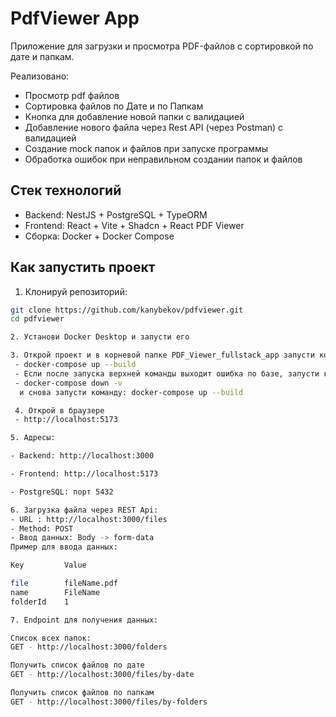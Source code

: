 # PdfViewer App 

Приложение для загрузки и просмотра PDF-файлов с сортировкой по дате и папкам. 

Реализовано:
- Просмотр pdf файлов
- Сортировка файлов по Дате и по Папкам
- Кнопка для добавление новой папки с валидацией
- Добавление нового файла через Rest API (через Postman) с валидацией
- Создание mock папок и файлов при запуске программы
- Обработка ошибок при неправильном создании папок и файлов


##  Стек технологий
- Backend: NestJS + PostgreSQL + TypeORM
- Frontend: React + Vite + Shadcn + React PDF Viewer
- Сборка: Docker + Docker Compose

## Как запустить проект

1. Клонируй репозиторий:
```bash
git clone https://github.com/kanybekov/pdfviewer.git
cd pdfviewer

2. Установи Docker Desktop и запусти его

3. Открой проект и в корневой папке PDF_Viewer_fullstack_app запусти команду в терминале
 - docker-compose up --build
 - Если после запуска верхней команды выходит ошибка по базе, запусти команду
 - docker-compose down -v
  и снова запусти команду: docker-compose up --build

 4. Открой в браузере 
 - http://localhost:5173

5. Адресы:

- Backend: http://localhost:3000

- Frontend: http://localhost:5173

- PostgreSQL: порт 5432

6. Загрузка файла через REST Api:
- URL : http://localhost:3000/files
- Method: POST
- Ввод данных: Body -> form-data
Пример для ввода данных:

Key         Value

file        fileName.pdf
name        FileName
folderId    1

7. Endpoint для получения данных:

Список всех папок:
GET - http://localhost:3000/folders  

Получить список файлов по дате
GET - http://localhost:3000/files/by-date

Получить список файлов по папкам
GET - http://localhost:3000/files/by-folders



